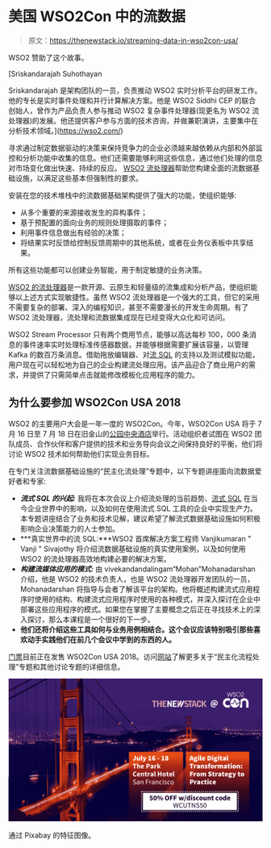 # 美国 WSO2Con 中的流数据

> 原文：<https://thenewstack.io/streaming-data-in-wso2con-usa/>

WSO2 赞助了这个故事。

 [Sriskandarajah Suhothayan

Sriskandarajah 是架构团队的一员，负责推动 WSO2 实时分析平台的研发工作。他的专长是实时事件处理和并行计算解决方案。他是 WSO2 Siddhi CEP 的联合创始人，曾作为产品负责人参与推动 WSO2 复杂事件处理器(现更名为 WSO2 流处理器)的发展。他还提供客户参与方面的技术咨询，并做兼职演讲，主要集中在分析技术领域。](https://wso2.com/) 

寻求通过制定数据驱动的决策来保持竞争力的企业必须越来越依赖从内部和外部监控和分析功能中收集的信息。他们还需要能够利用这些信息，通过他们处理的信息对市场变化做出快速、持续的反应。 [WSO2 流处理器](https://wso2.com/analytics)帮助您构建全面的流数据基础设施，以满足这些基本但强制性的要求。

安装在您的技术堆栈中的流数据基础架构提供了强大的功能，使组织能够:

*   从多个重要的来源接收发生的异构事件；
*   基于预配置的面向业务的规则处理摄取的事件；
*   利用事件信息做出有经验的决策；
*   将结果实时反馈给控制反馈周期中的其他系统，或者在业务仪表板中共享结果。

所有这些功能都可以创建业务智能，用于制定敏捷的业务决策。

[WSO2 的流处理器](https://wso2.com/analytics)是一款开源、云原生和轻量级的流集成和分析产品，使组织能够以上述方式实现敏捷性。虽然 WSO2 流处理器是一个强大的工具，但它的采用不需要复杂的部署、深入的编程知识，甚至不需要漫长的开发生命周期。有了 WSO2 流处理器，流处理和流数据集成现在已经变得大众化和可访问。

WSO2 Stream Processor 只有两个商用节点，能够以高达每秒 100，000 条消息的事件速率实时处理标准传感器数据，并能够根据需要扩展该容量，以管理 Kafka 的数百万条消息。借助拖放编辑器、对[流 SQL](https://wso2.com/library/articles/2018/02/stream-processing-101-from-sql-to-streaming-sql-in-ten-minutes/) 的支持以及测试模拟功能，用户现在可以轻松地为自己的企业构建流处理应用。该产品迎合了商业用户的需求，并提供了只需简单点击就能修改模板化应用程序的能力。

## 为什么要参加 WSO2Con USA 2018

WSO2 的主要用户大会是一年一度的 WSO2Con。今年，WSO2Con USA 将于 7 月 16 日至 7 月 18 日在旧金山的[公园中央酒店](https://us18.wso2con.com/venue/)举行。活动组织者试图在 WSO2 团队成员、合作伙伴和客户提供的技术和业务导向会议之间保持良好的平衡，他们将讨论 WSO2 技术如何帮助他们实现业务目标。

在专门关注流数据基础设施的“民主化流处理”专题中，以下专题讲座面向流数据爱好者和专家:

*   ***流式 SQL 的兴起:*** 我将在本次会议上介绍流处理的当前趋势、[流式 SQL](https://wso2.com/library/articles/2018/02/stream-processing-101-from-sql-to-streaming-sql-in-ten-minutes/) 在当今企业世界中的影响，以及如何在使用流式 SQL 工具的企业中实现生产力。本专题讲座结合了业务和技术见解，建议希望了解流式数据基础设施如何积极影响企业决策能力的人士参加。
*   ***真实世界中的流 SQL:***WSO2 首席解决方案工程师 Vanjikumaran " Vanji " Sivajothy 将介绍流数据基础设施的真实使用案例，以及如何使用 WSO2 的流处理器高效地构建必要的解决方案。
*   ***构建流媒体应用的模式:*** 由 vivekandandalingam“Mohan”Mohanadarshan 介绍，他是 WSO2 的技术负责人，也是 WSO2 流处理器开发团队的一员，Mohanadarshan 将指导与会者了解该平台的架构。他将概述构建流式应用程序时使用的结构、构建流式应用程序时使用的各种模式，并深入探讨在企业中部署这些应用程序的模式。如果您在掌握了主要概念之后正在寻找技术上的深入探讨，那么本课程是一个很好的下一步。
*   **他们还将介绍这些工具如何与业务用例相结合。这个会议应该特别吸引那些喜欢动手实践他们在前几个会议中学到的东西的人。**

[门票](https://us18.wso2con.com/tickets/)目前正在发售 WSO2Con USA 2018。访问[网站](https://us18.wso2con.com/)了解更多关于“民主化流程处理”专题和其他讨论专题的详细信息。

![](img/cd277dead83d10923e5c6b99cb3110c2.png)

通过 Pixabay 的特征图像。

<svg xmlns:xlink="http://www.w3.org/1999/xlink" viewBox="0 0 68 31" version="1.1"><title>Group</title> <desc>Created with Sketch.</desc></svg>